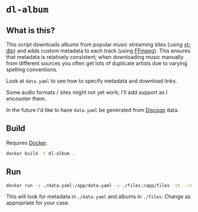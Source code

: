 # `dl-album`

## What is this?

This script downloads albums from popular music streaming sites (using [yt-dlp](https://github.com/yt-dlp/yt-dlp)) and adds custom metadata to each track (using [FFmpeg](https://ffmpeg.org/)). This ensures that metadata is relatively consistent; when downloading music manually from different sources you often get lots of duplicate artists due to varying spelling conventions.

Look at `data.yaml` to see how to specify metadata and download links.

Some audio formats / sites might not yet work; I'll add support as I encounter them.

In the future I'd like to have `data.yaml` be generated from [Discogs](https://www.discogs.com/) data.

## Build

Requires [Docker](https://www.docker.com/).

```sh
docker build -t dl-album .
```

## Run

```sh
docker run -v ./data.yaml:/app/data.yaml -v ./files:/app/files -it --rm dl-album
```

This will look for metadata in `./data.yaml` and albums in `./files`. Change as appropriate for your case.